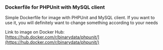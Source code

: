 ### Dockerfile for PHPUnit with MySQL client

Simple Dockerfile for image with PHPUnit and MySQL client. If you want to use it, you will definitely want to change something according to your needs

Link to image on Docker Hub: [https://hub.docker.com/r/binarydata/phpunit/](https://hub.docker.com/r/binarydata/phpunit/)
